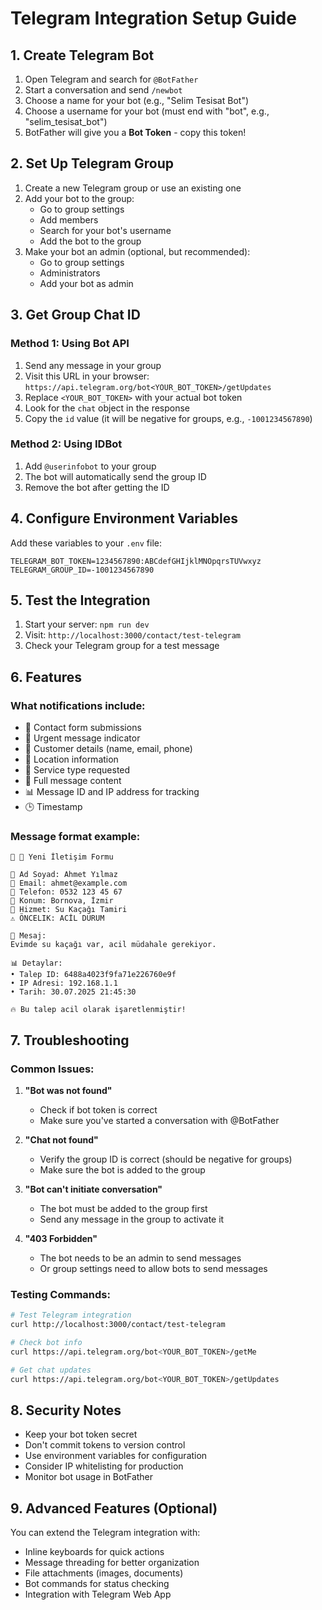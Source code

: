 # Telegram Integration Setup Guide

## 1. Create Telegram Bot

1. Open Telegram and search for `@BotFather`
2. Start a conversation and send `/newbot`
3. Choose a name for your bot (e.g., "Selim Tesisat Bot")
4. Choose a username for your bot (must end with "bot", e.g., "selim_tesisat_bot")
5. BotFather will give you a **Bot Token** - copy this token!

## 2. Set Up Telegram Group

1. Create a new Telegram group or use an existing one
2. Add your bot to the group:
   - Go to group settings
   - Add members
   - Search for your bot's username
   - Add the bot to the group
3. Make your bot an admin (optional, but recommended):
   - Go to group settings
   - Administrators
   - Add your bot as admin

## 3. Get Group Chat ID

### Method 1: Using Bot API
1. Send any message in your group
2. Visit this URL in your browser: `https://api.telegram.org/bot<YOUR_BOT_TOKEN>/getUpdates`
3. Replace `<YOUR_BOT_TOKEN>` with your actual bot token
4. Look for the `chat` object in the response
5. Copy the `id` value (it will be negative for groups, e.g., `-1001234567890`)

### Method 2: Using IDBot
1. Add `@userinfobot` to your group
2. The bot will automatically send the group ID
3. Remove the bot after getting the ID

## 4. Configure Environment Variables

Add these variables to your `.env` file:

```env
TELEGRAM_BOT_TOKEN=1234567890:ABCdefGHIjklMNOpqrsTUVwxyz
TELEGRAM_GROUP_ID=-1001234567890
```

## 5. Test the Integration

1. Start your server: `npm run dev`
2. Visit: `http://localhost:3000/contact/test-telegram`
3. Check your Telegram group for a test message

## 6. Features

### What notifications include:
- 📩 Contact form submissions
- 🚨 Urgent message indicator
- 👤 Customer details (name, email, phone)
- 📍 Location information
- 🔧 Service type requested
- 💬 Full message content
- 📊 Message ID and IP address for tracking
- 🕒 Timestamp

### Message format example:
```
🚨 📩 Yeni İletişim Formu

👤 Ad Soyad: Ahmet Yılmaz
📧 Email: ahmet@example.com
📱 Telefon: 0532 123 45 67
📍 Konum: Bornova, İzmir
🔧 Hizmet: Su Kaçağı Tamiri
⚠️ ÖNCELIK: ACİL DURUM

💬 Mesaj:
Evimde su kaçağı var, acil müdahale gerekiyor.

📊 Detaylar:
• Talep ID: 6488a4023f9fa71e226760e9f
• IP Adresi: 192.168.1.1
• Tarih: 30.07.2025 21:45:30

🔥 Bu talep acil olarak işaretlenmiştir!
```

## 7. Troubleshooting

### Common Issues:

1. **"Bot was not found"**
   - Check if bot token is correct
   - Make sure you've started a conversation with @BotFather

2. **"Chat not found"**
   - Verify the group ID is correct (should be negative for groups)
   - Make sure the bot is added to the group

3. **"Bot can't initiate conversation"**
   - The bot must be added to the group first
   - Send any message in the group to activate it

4. **"403 Forbidden"**
   - The bot needs to be an admin to send messages
   - Or group settings need to allow bots to send messages

### Testing Commands:
```bash
# Test Telegram integration
curl http://localhost:3000/contact/test-telegram

# Check bot info
curl https://api.telegram.org/bot<YOUR_BOT_TOKEN>/getMe

# Get chat updates
curl https://api.telegram.org/bot<YOUR_BOT_TOKEN>/getUpdates
```

## 8. Security Notes

- Keep your bot token secret
- Don't commit tokens to version control
- Use environment variables for configuration
- Consider IP whitelisting for production
- Monitor bot usage in BotFather

## 9. Advanced Features (Optional)

You can extend the Telegram integration with:
- Inline keyboards for quick actions
- Message threading for better organization
- File attachments (images, documents)
- Bot commands for status checking
- Integration with Telegram Web App
